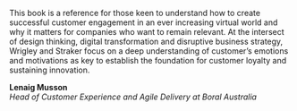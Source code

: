 This book is a reference for those keen to understand how to create successful customer engagement in an ever increasing virtual world and why it matters for companies who want to remain relevant. At the intersect of design thinking, digital transformation and disruptive business strategy, Wrigley and Straker focus on a deep understanding of customer’s emotions and motivations as key to establish the foundation for customer loyalty and sustaining innovation.

**Lenaig Musson**<br>
_Head of Customer Experience and Agile Delivery at Boral Australia_
